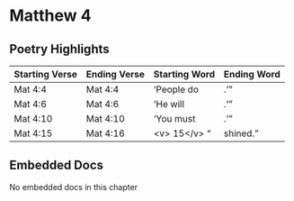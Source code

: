 # Matthew 4

## Poetry Highlights

| Starting Verse | Ending Verse | Starting Word | Ending Word |
| :--- | :--- | :--- | :--- |
| Mat 4:4 | Mat 4:4 | ‘People do | .’” |
| Mat 4:6 | Mat 4:6 | ‘He will | .’” |
| Mat 4:10 | Mat 4:10 | ‘You must | .’” |
| Mat 4:15 | Mat 4:16 | &lt;v&gt; 15&lt;/v&gt; “ | shined.” |

## Embedded Docs

No embedded docs in this chapter

